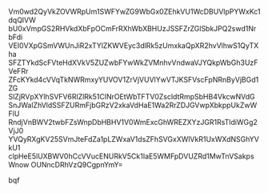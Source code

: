 Vm0wd2QyVkZOVWRpUm1SWFYwZG9WbGx0ZEhkVU1WcDBUVlpPYWxKc1dqQlVW
bU0xVmpGS2RHVkdXbFpOCmFrRXhWbXBHUzJSSFZrZGlSbkJPQ2swd1NrbFdi
VEI0VXpGSmVWUnJiR2xTYlZKWVEyc3dlRk5zUmxkaQpXR2hvVlhwS1QyTXha
SFZTYkdScFVteHdXVkV5ZUZwbFYwWkZVMnhvVndwaVJYQkpWbGh3UzFVeFRr
ZFcKYkd4cVVqTkNWRmxyYUVOV1ZrVjVUVlYwVTJKSFVscFpNRnByVjBGd1ZG
SlZjRVpXYlhSVFV6RlZlRk51ClNrOEtWbTFTV0ZscldtRmpSbHB4VkcwNVdG
SnJWalZhVldSSFZURmFjbGRzV2xkaVdHaE1Wa2RrZDJGVwpXbkppUkZwWFlU
RndjVnBWV2twbFZsWnpDbHBHV1V0WmExcGhWREZXYzJGR1RsTldiWGg2VjJ0
YVQyRXgKV25SVmJteFdZa1pLZWxaV1dsZFhSVGxXWlVkR1UxWXdNSGhYVkU1
clpHeE5lUXBWV0hCcVVucENURkV5Ck1IaE5WMFpDVUZRd1MwTnVSakpsWnow
OUNncDRhVzQ9CgpnYmY=

bqf